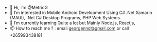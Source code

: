 - 👋 Hi, I’m @MetricG
- 👀 I’m interested in Mobile Android Development Using C# .Net Xamarin (MAUI), .Net C# Desktop Programs, PHP Web Systems.
- 🌱 I’m currently learning Quite a lot but Mainly Node.js, Reactjs, 
- 📫 How to reach me ? : email georgennd@gmail.com or call +265993438181

<!---
MetricG/MetricG is a ✨ special ✨ repository because its `README.md` (this file) appears on your GitHub profile.
You can click the Preview link to take a look at your changes.
--->
